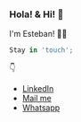 ### Hola! & Hi! :wave:

I'm Esteban! 🤜🤛

```javascript
Stay in 'touch';
```
:point_down:

- [LinkedIn](https://www.linkedin.com/in/esteban-zarate/)
- [Mail me](mailto:esteban-zarate@hotmail.com)
- [Whatsapp](https://wa.me/5491122771652/)
